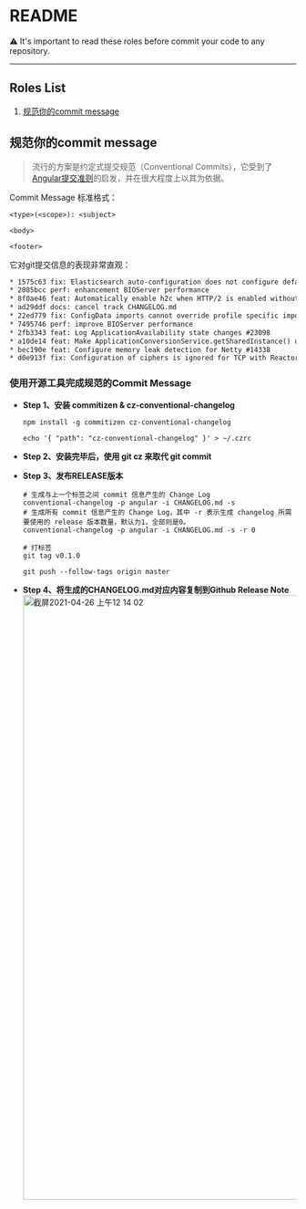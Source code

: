 # README
⚠️ It's important to read these roles before commit your code to any repository.

---

## Roles List
1. [规范你的commit message](#role01)


## <span id="role01">规范你的commit message</span>
> 流行的方案是约定式提交规范（Conventional Commits），它受到了[Angular提交准则](https://github.com/xcosy/README/blob/master/Git%20Commit%20Message%20Conventions.pdf)的启发，并在很大程度上以其为依据。

Commit Message 标准格式：
```shell
<type>(<scope>): <subject>

<body>

<footer>
```
它对git提交信息的表现非常直观：
```txt
* 1575c63 fix: Elasticsearch auto-configuration does not configure default converters (8f0ae46), closes #26030
* 2085bcc perf: enhancement BIOServer performance
* 8f0ae46 feat: Automatically enable h2c when HTTP/2 is enabled without SSL
* ad29ddf docs: cancel track CHANGELOG.md
* 22ed779 fix: ConfigData imports cannot override profile specific imports #25887
* 7495746 perf: improve BIOServer performance
* 2fb3343 feat: Log ApplicationAvailability state changes #23098
* a10de14 feat: Make ApplicationConversionService.getSharedInstance() unmodifiable
* bec190e feat: Configure memory leak detection for Netty #14338
* d0e913f fix: Configuration of ciphers is ignored for TCP with Reactory Netty(1adfe46), closes  #25936
```
### 使用开源工具完成规范的Commit Message
* **Step 1、安装 commitizen & cz-conventional-changelog**

  `npm install -g commitizen cz-conventional-changelog`
  
  `echo '{ "path": "cz-conventional-changelog" }' > ~/.czrc`
 
* **Step 2、安装完毕后，使用 git cz 来取代 git commit**
* **Step 3、发布RELEASE版本**

  ```shell
  # 生成与上一个标签之间 commit 信息产生的 Change Log
  conventional-changelog -p angular -i CHANGELOG.md -s
  # 生成所有 commit 信息产生的 Change Log，其中 -r 表示生成 changelog 所需要使用的 release 版本数量，默认为1，全部则是0。
  conventional-changelog -p angular -i CHANGELOG.md -s -r 0
  
  # 打标签
  git tag v0.1.0
  
  git push --follow-tags origin master
  ```
* **Step 4、将生成的CHANGELOG.md对应内容复制到Github Release Note**
  <img width="1060" alt="截屏2021-04-26 上午12 14 02" src="https://user-images.githubusercontent.com/26103839/116000935-ca6b5f80-a624-11eb-8ac6-07b3e4b12211.png">


